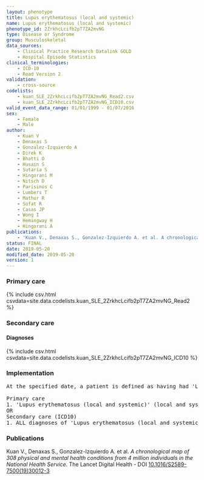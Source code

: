 ```yaml
---
layout: phenotype
title: Lupus erythematosus (local and systemic)
name: Lupus erythematosus (local and systemic)
phenotype_id: 2ZrkhcLcifb2pT7ZA2mvNG 
type: Disease or Syndrome
group: Musculoskeletal
data_sources: 
    - Clinical Practice Research Datalink GOLD
    - Hospital Episode Statistics
clinical_terminologies: 
    - ICD-10
    - Read Version 2
validation: 
    - cross-source
codelists: 
    - kuan_SLE_2ZrkhcLcifb2pT7ZA2mvNG_Read2.csv
    - kuan_SLE_2ZrkhcLcifb2pT7ZA2mvNG_ICD10.csv
valid_event_data_range: 01/01/1999 - 01/07/2016
sex: 
    - Female
    - Male
author: 
    - Kuan V
    - Denaxas S
    - Gonzalez-Izquierdo A
    - Direk K
    - Bhatti O
    - Husain S
    - Sutaria S
    - Hingorani M
    - Nitsch D
    - Parisinos C
    - Lumbers T
    - Mathur R
    - Sofat R
    - Casas JP
    - Wong I
    - Hemingway H
    - Hingorani A
publications: 
    - 'Kuan V., Denaxas S., Gonzalez-Izquierdo A. et al. A chronological map of 308 physical and mental health conditions from 4 million individuals in the National Health Service. The Lancet Digital Health - DOI: 10.1016/S2589-7500(19)30012-3' 
status: FINAL
date: 2019-05-20
modified_date: 2019-05-20
version: 1
---
```

### Primary care 
{% include csv.html csvdata=site.data.codelists.kuan_SLE_2ZrkhcLcifb2pT7ZA2mvNG_Read2 %}
### Secondary care 
#### Diagnoses 
{% include csv.html csvdata=site.data.codelists.kuan_SLE_2ZrkhcLcifb2pT7ZA2mvNG_ICD10 %}
### Implementation 
<pre>At the specified date, a patient is defined as having had 'Lupus erythematosus (local and systemic)' (local and systemic) IF they meet the criteria for any of the following on or before the specified date. The earliest date on which the individual meets any of the following criteria on or before the specified date is defined as the first event date:

Primary care
1. 'Lupus erythematosus (local and systemic)' (local and systemic) diagnosis or history of diagnosis during a consultation 
OR
Secondary care (ICD10)
1. ALL diagnoses of 'Lupus erythematosus (local and systemic)' (local and systemic) or history of diagnosis during a hospitalization</pre> 
 
### Publications 
Kuan V., Denaxas S., Gonzalez-Izquierdo A. et al. _A chronological map of 308 physical and mental health conditions from 4 million individuals in the National Health Service_. The Lancet Digital Health - DOI <a href='https://www.thelancet.com/journals/landig/article/PIIS2589-7500(19)30012-3/fulltext'>10.1016/S2589-7500(19)30012-3</a>